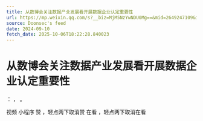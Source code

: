 ```yaml
---
title: 从数博会关注数据产业发展看开展数据企业认定重要性
url: https://mp.weixin.qq.com/s?__biz=MjM5NzYwNDU0Mg==&mid=2649247109&idx=1&sn=8cac7b0524030f97d47f30897e825f78
source: Doonsec's feed
date: 2024-09-10
fetch_date: 2025-10-06T18:22:28.840023
---
```


# 从数博会关注数据产业发展看开展数据企业认定重要性

：
，
。

视频
小程序
赞
，轻点两下取消赞
在看
，轻点两下取消在看